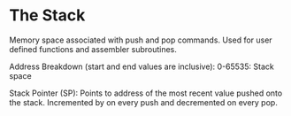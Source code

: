 # The Stack

Memory space associated with push and pop commands. Used for user defined functions and assembler subroutines.

Address Breakdown (start and end values are inclusive):
0-65535: Stack space

Stack Pointer (SP):
Points to address of the most recent value pushed onto the stack. Incremented by on every push and decremented on every pop.
